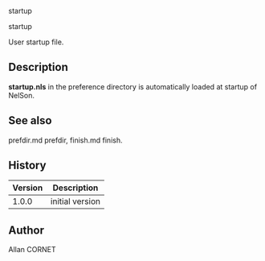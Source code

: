 


startup


startup

User startup file.

## Description


  <p><b>startup.nls</b> in the preference directory is automatically loaded at startup of NelSon.</p>


## See also

prefdir.md prefdir, finish.md finish.
## History

|Version|Description|
|------|------|
|1.0.0|initial version|


## Author

Allan CORNET



